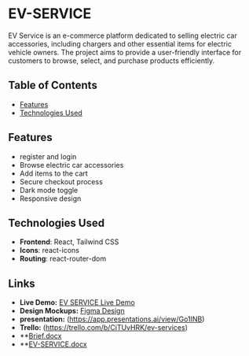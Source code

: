 # EV-SERVICE

EV Service is an e-commerce platform dedicated to selling electric car accessories, including chargers and other essential items for electric vehicle owners. The project aims to provide a user-friendly interface for customers to browse, select, and purchase products efficiently.

## Table of Contents

- [Features](#features)
- [Technologies Used](#technologies-used)

## Features

- register and login
- Browse electric car accessories
- Add items to the cart
- Secure checkout process
- Dark mode toggle
- Responsive design

## Technologies Used

- **Frontend**: React, Tailwind CSS
- **Icons**: react-icons
- **Routing**: react-router-dom

## Links

- **Live Demo:** [EV SERVICE Live Demo]()
- **Design Mockups:** [Figma Design]()
- **presentation:** (https://app.presentations.ai/view/Go1INB)
- **Trello:** (https://trello.com/b/CiTUvHRK/ev-services)
- **[Brief.docx](https://github.com/user-attachments/files/17531617/Brief.docx)
- **[EV-SERVICE.docx](https://github.com/user-attachments/files/17531616/EV-SERVICE.docx)
